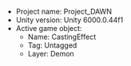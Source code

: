<!-- UNITY CODE ASSIST INSTRUCTIONS START -->
- Project name: Project_DAWN
- Unity version: Unity 6000.0.44f1
- Active game object:
  - Name: CastingEffect
  - Tag: Untagged
  - Layer: Demon
<!-- UNITY CODE ASSIST INSTRUCTIONS END -->